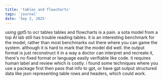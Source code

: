 ```yaml
---
title: 'tables and flowcharts'
tags: 'journal'
date: 'Sep 2, 2025'
---
```


using gpt5 to ocr tables tables and flowcharts is a pain. a sota model from a top AI lab still has trouble reading tables. it is an interesting benchmark for the model, rather than most benchmarks out there where you can game the system. although it is hard to mark that the model did well. the output format is just reconstruct it in a way a doctor can interpret and recreate it, there's no fixed format or language easily verifiable like code. it requires human label and review which is costly. i found some techniques where you use a package first then pass that info to gpt, or have gpt output structured data like json representing table rows and headers, which could work. 